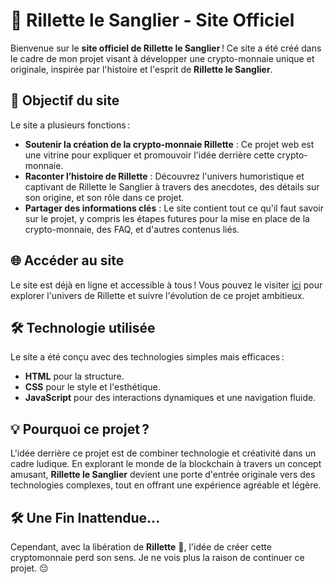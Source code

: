 # 🐗 Rillette le Sanglier - Site Officiel

Bienvenue sur le **site officiel de Rillette le Sanglier** ! Ce site a été créé dans le cadre de mon projet visant à développer une crypto-monnaie unique et originale, inspirée par l'histoire et l'esprit de **Rillette le Sanglier**.

## 🌟 Objectif du site

Le site a plusieurs fonctions :

- **Soutenir la création de la crypto-monnaie Rillette** : Ce projet web est une vitrine pour expliquer et promouvoir l'idée derrière cette crypto-monnaie.
- **Raconter l’histoire de Rillette** : Découvrez l'univers humoristique et captivant de Rillette le Sanglier à travers des anecdotes, des détails sur son origine, et son rôle dans ce projet.
- **Partager des informations clés** : Le site contient tout ce qu'il faut savoir sur le projet, y compris les étapes futures pour la mise en place de la crypto-monnaie, des FAQ, et d'autres contenus liés.

## 🌐 Accéder au site

Le site est déjà en ligne et accessible à tous ! Vous pouvez le visiter [ici](https://rillette.netlify.app) pour explorer l'univers de Rillette et suivre l'évolution de ce projet ambitieux.

## 🛠️ Technologie utilisée

Le site a été conçu avec des technologies simples mais efficaces :

- **HTML** pour la structure.
- **CSS** pour le style et l'esthétique.
- **JavaScript** pour des interactions dynamiques et une navigation fluide.

## 💡 Pourquoi ce projet ?

L'idée derrière ce projet est de combiner technologie et créativité dans un cadre ludique. En explorant le monde de la blockchain à travers un concept amusant, **Rillette le Sanglier** devient une porte d'entrée originale vers des technologies complexes, tout en offrant une expérience agréable et légère.

## 🛠️ Une Fin Inattendue...

Cependant, avec la libération de **Rillette** 🐗, l'idée de créer cette cryptomonnaie perd son sens. Je ne vois plus la raison de continuer ce projet. 😔
